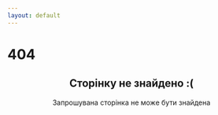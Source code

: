 ```yaml
---
layout: default
---
```

<style media="screen">
  h2, p {
    text-align: center;
  }
</style>

# 404

## Сторінку не знайдено :(

Запрошувана сторінка не може бути знайдена

